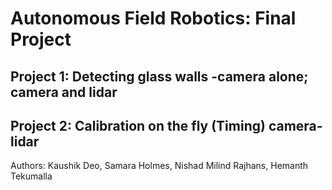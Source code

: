 # Autonomous Field Robotics: Final Project

## Project 1: Detecting glass walls -camera alone; camera and lidar

## Project 2:  Calibration on the fly (Timing) camera-lidar

Authors: Kaushik Deo, Samara Holmes, Nishad Milind Rajhans, Hemanth Tekumalla